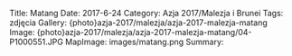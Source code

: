 Title: Matang
Date: 2017-6-24
Category: Azja 2017/Malezja i Brunei
Tags: zdjęcia
Gallery: {photo}azja-2017/malezja/azja-2017-malezja-matang
Image: {photo}azja-2017/malezja/azja-2017-malezja-matang/04-P1000551.JPG
MapImage: images/matang.png
Summary:
